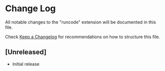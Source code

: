 # Change Log

All notable changes to the "runcode" extension will be documented in this file.

Check [Keep a Changelog](http://keepachangelog.com/) for recommendations on how to structure this file.

## [Unreleased]

- Initial release